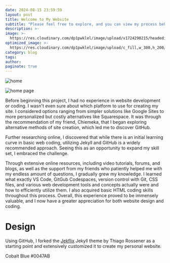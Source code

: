 ```yaml
---
date: 2024-08-15 23:59:59
layout: post
title: Welcome to My Website
subtitle: "Please feel free to explore, and you can view my process behind it here:"
description: >-
image: >-
  https://res.cloudinary.com/dp1pwklel/image/upload/v1724290215/headedit_qlhwhh.png
optimized_image: >-
  https://res.cloudinary.com/dp1pwklel/image/upload/c_fill,w_380,h_200/v1724290215/headedit_qlhwhh.png
category: blog
tags:
author: 
paginate: true
---
```


![home]()

<div class="image-container-post">
  <img src="https://res.cloudinary.com/dp1pwklel/image/upload/v1725474870/Screenshot_2024-09-04_at_2.31.20_PM_dzwgz8.png" alt="home page">
</div>

Before beginning this project, I had no experience in website development or coding. I wasn't even sure about which platform to use for creating my site. I considered options ranging from simpler solutions like Google Sites to more personalized but costly alternatives like Squarespace. It was through the recommendation of my friend, Chiemeka, that I began exploring alternative methods of site creation, which led me to discover GitHub.


Further researching online, I discovered that while there is an initial learning curve in basic web coding, utilizing Jekyll and GitHub is a widely recommended approach. Seeing this as an opportunity to expand my skill set, I embraced the challenge. 

Through extensive online resources, including video tutorials, forums, and blogs, as well as the support from my friends who patiently helped me with my endless amount of questions, I gradually grew my knowledge. I learned what exactly VS Code, GitGub Codespaces, version control with Git, CSS files, and various web development tools and concepts actually were and how to efficiently utilize them. I also acquired basic HTML coding skills throughout this process. Overall, this experience proved to be immensely valuable, and I now have a greater appreciation for both website design and coding.

<!-- <h1 style="text-align: center;">Design</h1> -->
<h1>Design</h1>

Using GitHub, I forked the <a href="[URL](https://jekflix.rossener.com/)">Jekflix</a> Jekyll theme by Thiago Rossener as a starting point and extensively customized it to create my personal website.

Cobalt Blue #0047AB